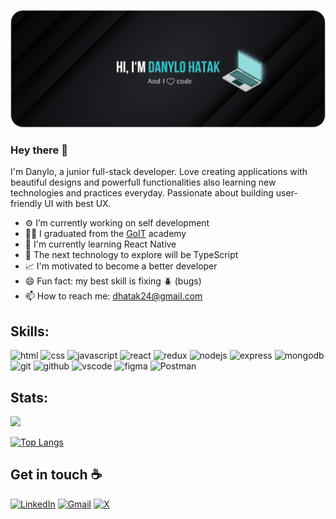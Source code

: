 <!-- ![Greeting banner](./banner.png) -->

<!--
**NEYROSICK/neyrosick** is a ✨ _special_ ✨ repository because its `README.md` (this file) appears on your GitHub profile.

Here are some ideas to get you started:

- 🔭 I’m currently working on
- 🌱 I’m currently learning React Native
- 💬 Ask me about ...
- 📫 How to reach me: ...
- ⚡ Fun fact: ...
-->

![github-profile-banner](./banner.png)

### Hey there 👋

I'm Danylo, a junior full-stack developer. Love creating applications with beautiful designs and powerfull functionalities also learning new technologies and practices everyday. Passionate about building user-friendly UI with best UX.

- ⚙️ I’m currently working on self development
- 👨‍🎓 I graduated from the [GoIT](https://goit.ua/?lang=uk) academy
- 🔭 I'm currently learning React Native
- 🚀 The next technology to explore will be TypeScript
- 📈 I'm motivated to become a better developer
- 😄 Fun fact: my best skill is fixing 🪲 (bugs)
- 📫 How to reach me: dhatak24@gmail.com

## Skills:

![html](https://img.shields.io/badge/html-%23E34F26.svg?style=for-the-badge&logo=html5&color=black)
![css](https://img.shields.io/badge/css-%231572B6.svg?style=for-the-badge&logo=css3&logoColor=blue&color=black)
![javascript](https://img.shields.io/badge/javascript-%23323330.svg?style=for-the-badge&logo=javascript&logoColor=%23F7DF1E&color=black)
![react](https://img.shields.io/badge/react-%2320232a.svg?style=for-the-badge&logo=react&logoColor=%2361DAFB&color=black)
![redux](https://img.shields.io/badge/redux-%23593d88.svg?style=for-the-badge&logo=redux&logoColor=violet&color=black)
![nodejs](https://img.shields.io/badge/node.js%20-%2343853D.svg?&style=for-the-badge&logo=node.js&logoColor=green&color=black)
![express](https://img.shields.io/badge/express-slategray?style=for-the-badge&logo=express&color=black)
![mongodb](https://img.shields.io/badge/mongodb-grey?style=for-the-badge&logo=mongodb&color=black)
![git](https://img.shields.io/badge/git-%23F05033.svg?style=for-the-badge&logo=git&logoColor=orange&color=black)
![github](https://img.shields.io/badge/github-%23121011.svg?style=for-the-badge&logo=github&logoColor=white&color=black)
![vscode](https://img.shields.io/badge/VS%20Code-0078d7.svg?style=for-the-badge&logo=visual-studio-code&logoColor=blue&color=black)
![figma](https://img.shields.io/badge/figma-%23F24E1E.svg?style=for-the-badge&logo=figma&logoColor=white&color=black)
![Postman](https://img.shields.io/badge/Postman-FF6C37?style=for-the-badge&logo=postman&logoColor=oragne&color=black)

## Stats:

<img height="166em" src="https://github-readme-stats.vercel.app/api?username=neyrosick&show_icons=true&layout=compact&theme=gotham" />

[![Top Langs](https://github-readme-stats.vercel.app/api/top-langs/?username=neyrosick&layout=compact&theme=gotham)](https://github.com/anuraghazra/github-readme-stats)

## Get in touch ☕

[![LinkedIn](https://img.shields.io/badge/linkedin-%230077B5.svg?style=for-the-badge&logo=linkedin&logoColor=blue&color=black)](https://www.linkedin.com/in/danylohatak/)
[![Gmail](https://img.shields.io/badge/Gmail-D14836?style=for-the-badge&logo=gmail&logoColor=red&color=black)](mailto:dhatak24@gmail.com)
[![X](https://img.shields.io/badge/Social-%2300000.svg?style=for-the-badge&logo=X&logoColor=white&color=black)](https://twitter.com/dhatak24)

